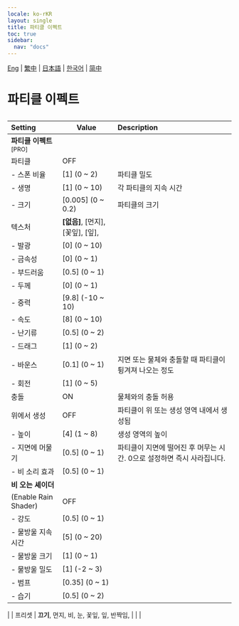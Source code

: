 ```yaml
---
locale: ko-rKR
layout: single
title: 파티클 이펙트
toc: true
sidebar:
  nav: "docs"
---
```

[Eng](/dancexr/menu/2025.4/scene/particles) | [繁中](/tw/dancexr/menu/2025.4/scene/particles) | [日本語](/jp/dancexr/menu/2025.4/scene/particles) | [한국어](/kr/dancexr/menu/2025.4/scene/particles) | [简中](/zh/dancexr/menu/2025.4/scene/particles)

# 파티클 이펙트

## 

| Setting | Value | Description |
| :--- | --- | :--- |
|**파티클 이펙트**<sup>[PRO]</sup> | | 
| 파티클 | OFF | 
|- 스폰 비율 | [1] (0 ~ 2) | 파티클 밀도
|- 생명 | [1] (0 ~ 10) | 각 파티클의 지속 시간
|- 크기 | [0.005] (0 ~ 0.2) | 파티클의 크기
| 텍스처 | **[없음]**, [먼지], [꽃잎], [잎],  |  |
|- 발광 | [0] (0 ~ 10) | 
|- 금속성 | [0] (0 ~ 1) | 
|- 부드러움 | [0.5] (0 ~ 1) | 
|- 두께 | [0] (0 ~ 1) | 
|- 중력 | [9.8] (-10 ~ 10) | 
|- 속도 | [8] (0 ~ 10) | 
|- 난기류 | [0.5] (0 ~ 2) | 
|- 드래그 | [1] (0 ~ 2) | 
|- 바운스 | [0.1] (0 ~ 1) | 지면 또는 물체와 충돌할 때 파티클이 튕겨져 나오는 정도
|- 회전 | [1] (0 ~ 5) | 
| 충돌 | ON | 물체와의 충돌 허용
| 위에서 생성 | OFF | 파티클이 위 또는 생성 영역 내에서 생성됨
|- 높이 | [4] (1 ~ 8) | 생성 영역의 높이
|- 지면에 머물기 | [0.5] (0 ~ 1) | 파티클이 지면에 떨어진 후 머무는 시간. 0으로 설정하면 즉시 사라집니다.
|- 비 소리 효과 | [0.5] (0 ~ 1) | 
|**비 오는 셰이더** | | 
| (Enable Rain Shader) | OFF | 
|- 강도 | [0.5] (0 ~ 1) | 
|- 물방울 지속 시간 | [5] (0 ~ 20) | 
|- 물방울 크기 | [1] (0 ~ 1) | 
|- 물방울 밀도 | [1] (-2 ~ 3) | 
|- 범프 | [0.35] (0 ~ 1) | 
|- 습기 | [0.5] (0 ~ 2) | 
|
| 프리셋 | **끄기**, 먼지, 비, 눈, 꽃잎, 잎, 반짝임,  |  |
|
